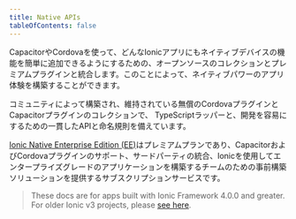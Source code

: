 ```yaml
---
title: Native APIs
tableOfContents: false
---
```


<p class='intro'>CapacitorやCordovaを使って、どんなIonicアプリにもネイティブデバイスの機能を簡単に追加できるようにするための、オープンソースのコレクションとプレミアムプラグインと統合します。このことによって、ネイティブパワーのアプリ体験を構築することができます。</p>

<docs-cards class="static-width">
  <docs-card header="Ionic Native Community Plugins" href="/docs/native/community" img="/docs/assets/img/native/community-edition.png">
    <p>コミュニティによって構築され、維持されている無償のCordovaプラグインとCapacitorプラグインのコレクションで、 TypeScriptラッパーと、開発を容易にするための一貫したAPIと命名規則を備えています。</p>
  </docs-card>

  <docs-card header="Ionic Native Enterprise Edition" href="/docs/enterprise" img="/docs/assets/img/native/enterprise-edition.png">
    <p><a href="https://ionicframework.com/native">Ionic Native Enterprise Edition (EE)</a>はプレミアムプランであり、CapacitorおよびCordovaプラグインのサポート、サードパーティの統合、Ionicを使用してエンタープライズグレードのアプリケーションを構築するチームのための事前構築ソリューションを提供するサブスクリプションサービスです。</p>
  </docs-card>
</docs-cards>

> These docs are for apps built with Ionic Framework 4.0.0 and greater. For older Ionic v3 projects, please [see here](/docs/v3/native).
